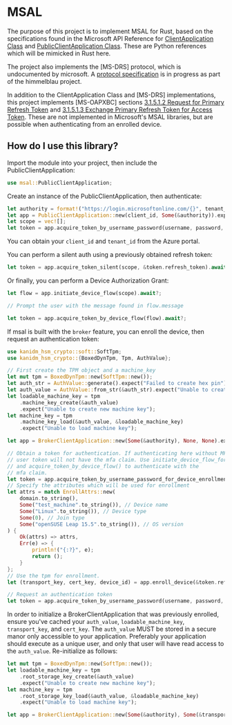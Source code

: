 MSAL
====

The purpose of this project is to implement MSAL for Rust, based on the specifications found in the Microsoft API Reference for [ClientApplication Class](https://learn.microsoft.com/en-us/python/api/msal/msal.application.clientapplication?view=msal-py-latest) and [PublicClientApplication Class](https://learn.microsoft.com/en-us/python/api/msal/msal.application.publicclientapplication?view=msal-py-latest). These are Python references which will be mimicked in Rust here.

The project also implements the [MS-DRS] protocol, which is undocumented by
microsoft. A [protocol specification](https://github.com/himmelblau-idm/aad-join-spec/releases/latest)
is in progress as part of the himmelblau project.

In addition to the ClientApplication Class and [MS-DRS] implementations, this project implements [MS-OAPXBC] sections [3.1.5.1.2 Request for Primary Refresh Token](https://learn.microsoft.com/en-us/openspecs/windows_protocols/ms-oapxbc/d32d5cd0-05d4-4ec2-8bcc-ac29ce711c23) and [3.1.5.1.3 Exchange Primary Refresh Token for Access Token](https://learn.microsoft.com/en-us/openspecs/windows_protocols/ms-oapxbc/06e2bf0d-8cea-4b11-ad78-d212330ebda9). These are not implemented in Microsoft's MSAL libraries, but are possible when authenticating from an enrolled device.

How do I use this library?
--------------------------

Import the module into your project, then include the PublicClientApplication:

```Rust
use msal::PublicClientApplication;
```

Create an instance of the PublicClientApplication, then authenticate:

```Rust
let authority = format!("https://login.microsoftonline.com/{}", tenant_id);
let app = PublicClientApplication::new(client_id, Some(&authority)).expect("Failed creating app");
let scope = vec![];
let token = app.acquire_token_by_username_password(username, password, scope).await?;
```

You can obtain your `client_id` and `tenant_id` from the Azure portal.

You can perform a silent auth using a previously obtained refresh token:

```Rust
let token = app.acquire_token_silent(scope, &token.refresh_token).await?;
```

Or finally, you can perform a Device Authorization Grant:

```Rust
let flow = app.initiate_device_flow(scope).await?;

// Prompt the user with the message found in flow.message

let token = app.acquire_token_by_device_flow(flow).await?;
```

If msal is built with the `broker` feature, you can enroll the device, then request an authentication token:

```Rust
use kanidm_hsm_crypto::soft::SoftTpm;
use kanidm_hsm_crypto::{BoxedDynTpm, Tpm, AuthValue};

// First create the TPM object and a machine_key
let mut tpm = BoxedDynTpm::new(SoftTpm::new());
let auth_str = AuthValue::generate().expect("Failed to create hex pin");
let auth_value = AuthValue::from_str(&auth_str).expect("Unable to create auth value");
let loadable_machine_key = tpm
    .machine_key_create(&auth_value)
    .expect("Unable to create new machine key");
let machine_key = tpm
    .machine_key_load(&auth_value, &loadable_machine_key)
    .expect("Unable to load machine key");

let app = BrokerClientApplication::new(Some(&authority), None, None).expect("Failed creating app");

// Obtain a token for authentication. If authenticating here without MFA, the PRT and
// user token will not have the mfa claim. Use initiate_device_flow_for_device_enrollment()
// and acquire_token_by_device_flow() to authenticate with the
// mfa claim.
let token = app.acquire_token_by_username_password_for_device_enrollment(username, password).await?;
// Specify the attributes which will be used for enrollment
let attrs = match EnrollAttrs::new(
    domain.to_string(),
    Some("test_machine".to_string()), // Device name
    Some("Linux".to_string()), // Device type
    Some(0), // Join type
    Some("openSUSE Leap 15.5".to_string()), // OS version
) {
    Ok(attrs) => attrs,
    Err(e) => {
        println!("{:?}", e);
        return ();
    }
};
// Use the tpm for enrollment.
let (transport_key, cert_key, device_id) = app.enroll_device(&token.refresh_token, attrs, &mut tpm, &machine_key).await?;

// Request an authentication token
let token = app.acquire_token_by_username_password(username, password, scope, &mut tpm, &machine_key).await?;
```

In order to initialize a BrokerClientApplication that was previously enrolled, ensure you've cached your `auth_value`, `loadable_machine_key`, `transport_key`, and `cert_key`. The `auth_value` MUST be stored in a secure manor only accessible to your application. Preferably your application should execute as a unique user, and only that user will have read access to the `auth_value`. Re-initialize as follows:

```Rust
let mut tpm = BoxedDynTpm::new(SoftTpm::new());
let loadable_machine_key = tpm
    .root_storage_key_create(&auth_value)
    .expect("Unable to create new machine key");
let machine_key = tpm
    .root_storage_key_load(&auth_value, &loadable_machine_key)
    .expect("Unable to load machine key");

let app = BrokerClientApplication::new(Some(&authority), Some(&transport_key), Some(&cert_key)).expect("Failed creating app");
```
